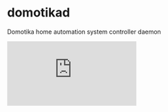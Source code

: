 domotikad
=========

Domotika home automation system controller daemon


![piwik tracking](http://webstats.unixmedia.it/piwik.php?idsite=2&rec=1&action_name=GitHubDomotikad)
